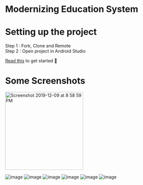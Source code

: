 # Modernizing Education System


# Setting up the project
Step 1 : Fork, Clone and Remote </br>
Step 2 : Open project in Android Studio

[Read this](https://medium.com/@singhsaumyas150/contribute-to-open-source-using-git-dd918f81e1ba) to get started 🎉 

# Some Screenshots
<img width="250" alt="Screenshot 2019-12-09 at 8 58 59 PM" src="https://user-images.githubusercontent.com/46818757/71983679-4f264480-324d-11ea-83ca-abbe515fa0f3.png">

![image](https://user-images.githubusercontent.com/46818757/71983679-4f264480-324d-11ea-83ca-abbe515fa0f3.png)
![image](https://user-images.githubusercontent.com/46818757/71983823-a1676580-324d-11ea-8bc7-0fc2a93bfb9e.png)
![image](https://user-images.githubusercontent.com/46818757/71983862-b93ee980-324d-11ea-870a-4edac3adac58.png)
![image](https://user-images.githubusercontent.com/46818757/71983913-d673b800-324d-11ea-8072-927f6ad928b2.png)
![image](https://user-images.githubusercontent.com/46818757/71983892-cc51b980-324d-11ea-881e-47829b04ea60.png)
![image](https://user-images.githubusercontent.com/46818757/71983930-e25f7a00-324d-11ea-831d-e0baf6aa35c6.png)
